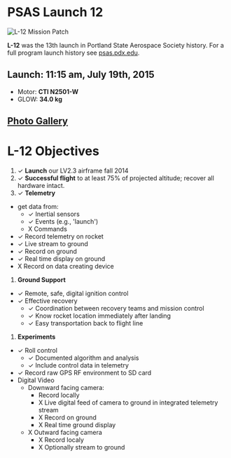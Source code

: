 # PSAS Launch 12

![L-12 Mission Patch](http://psas.github.io/Launch-12/patch/L12_patch.svg)

**L-12** was the 13th launch in Portland State Aerospace Society history. For a
full program launch history see [psas.pdx.edu](http://psas.pdx.edu/).

## Launch: 11:15 am, July 19th, 2015

 - Motor: **CTI N2501-W**
 - GLOW: **34.0 kg**

## [Photo Gallery](https://www.flickr.com/photos/pdxaerospace/sets/72157651608105790)


# L-12 Objectives

 1. ✓ **Launch** our LV2.3 airframe fall 2014
 1. ✓ **Successful flight** to at least 75% of projected altitude; recover all hardware intact.
 1. ✓ **Telemetry**
   - get data from:
      - ✓ Inertial sensors
      - ✓ Events (e.g., 'launch')
      - X Commands
   - ✓ Record telemetry on rocket
   - ✓ Live stream to ground
   - ✓ Record on ground
   - ✓ Real time display on ground
   - X Record on data creating device
 1. **Ground Support**
   - ✓ Remote, safe, digital ignition control
   - ✓ Effective recovery
      - ✓ Coordination between recovery teams and mission control
      - ✓ Know rocket location immediately after landing
      - ✓ Easy transportation back to flight line
 1. **Experiments**
   - ✓ Roll control
      - ✓ Documented algorithm and analysis
      - ✓ Include control data in telemetry
   - ✓ Record raw GPS RF environment to SD card
   - Digital Video
      - Downward facing camera:
        - Record locally
        - X Live digital feed of camera to ground in integrated telemetry stream
        - X Record on ground
        - X Real time ground display
      - X Outward facing camera
        - X Record localy
        - X Optionally stream to ground
